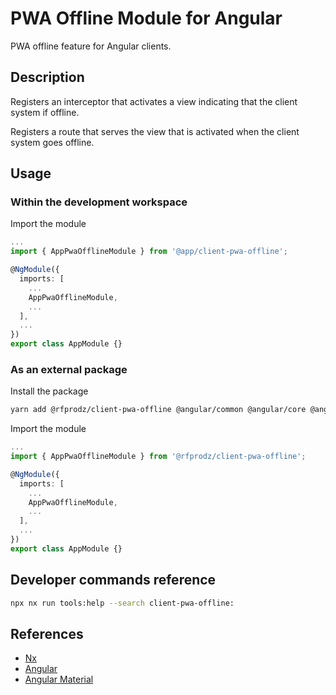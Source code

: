# PWA Offline Module for Angular

PWA offline feature for Angular clients.

## Description

Registers an interceptor that activates a view indicating that the client system if offline.

Registers a route that serves the view that is activated when the client system goes offline.

## Usage

### Within the development workspace

Import the module

```typescript
...
import { AppPwaOfflineModule } from '@app/client-pwa-offline';

@NgModule({
  imports: [
    ...
    AppPwaOfflineModule,
    ...
  ],
  ...
})
export class AppModule {}
```

### As an external package

Install the package

```bash
yarn add @rfprodz/client-pwa-offline @angular/common @angular/core @angular/material @angular/router
```

Import the module

```typescript
...
import { AppPwaOfflineModule } from '@rfprodz/client-pwa-offline';

@NgModule({
  imports: [
    ...
    AppPwaOfflineModule,
    ...
  ],
  ...
})
export class AppModule {}
```

## Developer commands reference

```bash
npx nx run tools:help --search client-pwa-offline:
```

## References

- [Nx](https://nx.dev)
- [Angular](https://angular.io)
- [Angular Material](https://material.angular.io)
